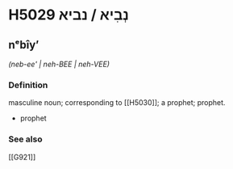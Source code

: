 # H5029 נְבִיא / נביא

## nᵉbîyʼ

_(neb-ee' | neh-BEE | neh-VEE)_

### Definition

masculine noun; corresponding to [[H5030]]; a prophet; prophet.

- prophet
### See also

[[G921]]

